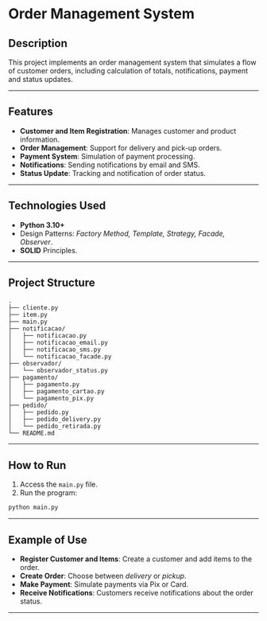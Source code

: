 # **Order Management System**

## **Description**

This project implements an order management system that simulates a flow of customer orders, including calculation of totals, notifications, payment and status updates.

---

## **Features**

- **Customer and Item Registration**: Manages customer and product information.
- **Order Management**: Support for delivery and pick-up orders.
- **Payment System**: Simulation of payment processing.
- **Notifications**: Sending notifications by email and SMS.
- **Status Update**: Tracking and notification of order status.
---

## **Technologies Used**

- **Python 3.10+**
- Design Patterns: _Factory Method, Template, Strategy, Facade, Observer_.
- **SOLID** Principles.

---

## **Project Structure**

```
.
├── cliente.py
├── item.py
├── main.py
├── notificacao/
│   ├── notificacao.py
│   ├── notificacao_email.py
│   ├── notificacao_sms.py
│   └── notificacao_facade.py
├── observador/
│   └── observador_status.py
├── pagamento/
│   ├── pagamento.py
│   ├── pagamento_cartao.py
│   └── pagamento_pix.py
├── pedido/
│   ├── pedido.py
│   ├── pedido_delivery.py
│   └── pedido_retirada.py
└── README.md
```

---

## **How ​​to Run**

1. Access the `main.py` file.
2. Run the program:
```bash
python main.py
```

---

## **Example of Use**

- **Register Customer and Items**:
Create a customer and add items to the order.
- **Create Order**:
Choose between _delivery_ or _pickup_.
- **Make Payment**:
Simulate payments via Pix or Card.
- **Receive Notifications**:
Customers receive notifications about the order status.

---

